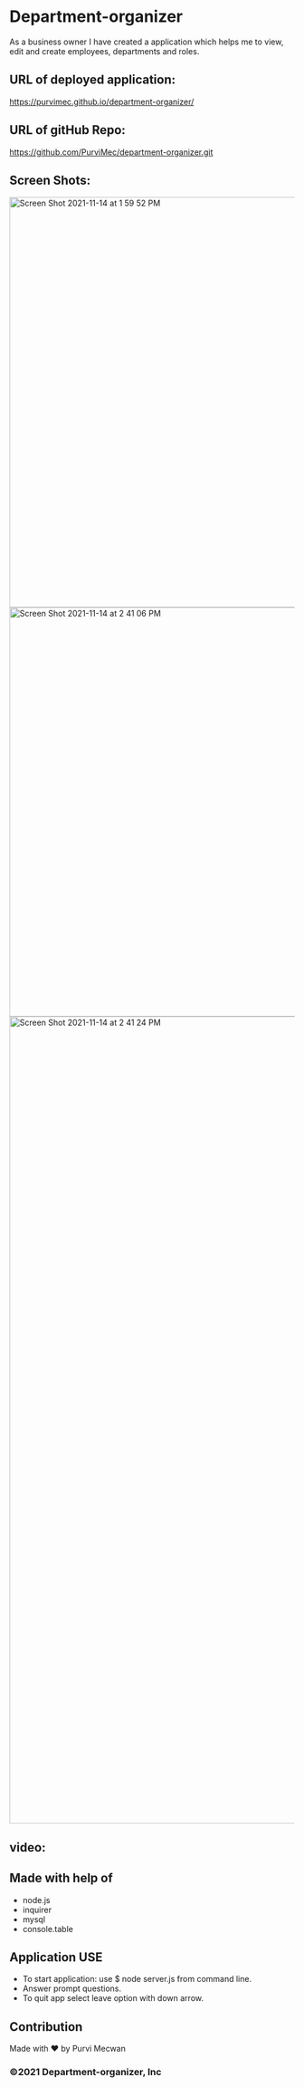 # Department-organizer

As a business owner I have created a application which helps me to view, edit and create employees, departments and roles.

## URL of deployed application:
https://purvimec.github.io/department-organizer/

## URL of gitHub Repo:
https://github.com/PurviMec/department-organizer.git

## Screen Shots:
<img width="725" alt="Screen Shot 2021-11-14 at 1 59 52 PM" src="https://user-images.githubusercontent.com/86253830/141696413-871be3a0-b070-4284-ba2f-939f66f85b69.png">
<img width="723" alt="Screen Shot 2021-11-14 at 2 41 06 PM" src="https://user-images.githubusercontent.com/86253830/141696417-d2bdff4d-c827-42b2-a108-30f633b9f4e7.png">
<img width="1426" alt="Screen Shot 2021-11-14 at 2 41 24 PM" src="https://user-images.githubusercontent.com/86253830/141696423-d50a125c-694d-49d2-b276-4c0cc723c9d3.png">


## video:

## Made with help of 
- node.js
- inquirer
- mysql
- console.table

## Application USE
- To start application: use $ node server.js from command line.
- Answer prompt questions.
- To quit app select leave option with down arrow.

## Contribution
Made with ❤️  by Purvi Mecwan

### ©️2021 Department-organizer, Inc

